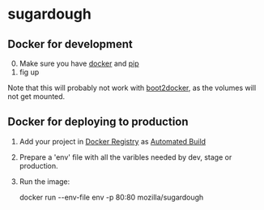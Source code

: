 sugardough
==========


Docker for development
----------------------

0. Make sure you have [docker](https://docker.io) and [pip](https://pypi.python.org/pypi/pip/1.5.6)
1. fig up

Note that this will probably not work with
[boot2docker](https://github.com/boot2docker/boot2docker), as the
volumes will not get mounted.


Docker for deploying to production
-----------------------------------

1. Add your project in [Docker Registry](https://registry.hub.docker.com/) as [Automated Build](http://docs.docker.com/docker-hub/builds/)
2. Prepare a 'env' file with all the varibles needed by dev, stage or production.
3. Run the image:

    docker run --env-file env -p 80:80 mozilla/sugardough
